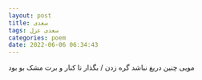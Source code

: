 ```yaml
---
layout: post
title: سعدی
tags: سعدی غزل
categories: poem
date: 2022-06-06 06:34:43
---
```


مویی چنین دریغ نباشد گره زدن / بگذار تا کنار و برت مشک بو بود
